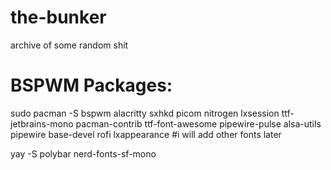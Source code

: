 # the-bunker
archive of some random shit 

# BSPWM Packages:
sudo pacman -S bspwm alacritty sxhkd picom nitrogen lxsession ttf-jetbrains-mono pacman-contrib ttf-font-awesome pipewire-pulse alsa-utils pipewire base-devel rofi lxappearance #i will add other fonts later 

yay -S polybar nerd-fonts-sf-mono
